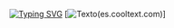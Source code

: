 [![Typing SVG](https://readme-typing-svg.demolab.com/?lines=FullStack+Crossplatform+Web+Apps;WIP)](https://git.io/typing-svg)
[![Texto](https://r73.cooltext.com/rendered/cooltext468526936170871.gif)(es.cooltext.com)]
